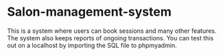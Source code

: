 # Salon-management-system
This is a system where users can book sessions and many other features. The system also keeps reports of ongoing transactions.
You can test this out on a localhost by importing the SQL file to phpmyadmin.
